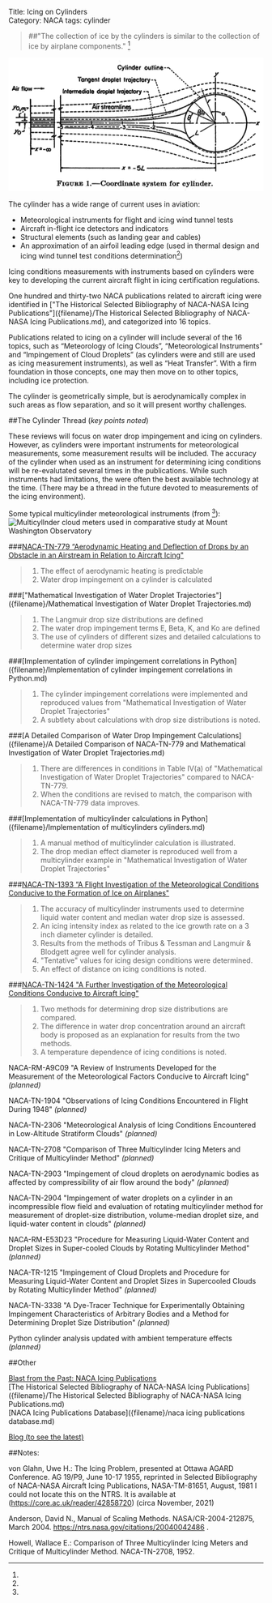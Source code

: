 Title: Icing on Cylinders   
Category: NACA
tags: cylinder

> ##"The collection of ice by the cylinders is similar to the collection of ice by airplane components." [^1]


![Figure 1 of NACA-TR-1215, depicting a cylinder in cross flow with air flow lines and water drop trajectories impacting the cylinder](images/naca-tr-1215/figure1a.png)

The cylinder has a wide range of current uses in aviation:  
- Meteorological instruments for flight and icing wind tunnel tests  
- Aircraft in-flight ice detectors and indicators  
- Structural elements (such as landing gear and cables)  
- An approximation of an airfoil leading edge (used in thermal design and icing wind tunnel test conditions determination[^2])   

Icing conditions measurements with instruments based on cylinders were key to developing the 
current aircraft flight in icing certification regulations.

One hundred and thirty-two NACA publications related to aircraft icing were 
identified in ["The Historical Selected Bibliography of NACA-NASA Icing Publications"]({filename}/The Historical Selected Bibliography of NACA-NASA Icing Publications.md), 
and categorized into 16 topics.

Publications related to icing on a cylinder will include several of the 16 topics, 
such as “Meteorology of Icing Clouds”, “Meteorological Instruments” 
and “Impingement of Cloud Droplets” (as cylinders were and still are used as icing measurement instruments), 
as well as “Heat Transfer”. With a firm foundation in those concepts, 
one may then move on to other topics, including ice protection.

The cylinder is geometrically simple, but is aerodynamically complex in such areas as flow separation, and so it will present worthy challenges. 

##The Cylinder Thread (_key points noted_)

These reviews will focus on water drop impingement and icing on cylinders. 
However, as cylinders were important instruments for meteorological measurements, some measurement results will be included. 
The accuracy of the cylinder when used as an instrument for determining icing conditions will be re-evalutated several times 
in the publications. 
While such instruments had limitations, the were often the best available technology at the time. 
(There may be a thread in the future devoted to measurements of the icing environment). 

Some typical multicylinder meteorological instruments (from [^3]):
![Multicyllnder cloud meters used in comparative study at
Mount Washington Observatory](/images/naca-tn-2708/figure_1.png)

###[NACA-TN-779 “Aerodynamic Heating and Deflection of Drops by an Obstacle in an Airstream in Relation to Aircraft Icing"]({filename}/NACA-TN-779.md)  
>   1. The effect of aerodynamic heating is predictable  
>   2. Water drop impingement on a cylinder is calculated  

###["Mathematical Investigation of Water Droplet Trajectories"]({filename}/Mathematical Investigation of Water Droplet Trajectories.md)  
>   1. The Langmuir drop size distributions are defined
>   2. The water drop impingement terms E, Beta, K, and Ko are defined
>   3. The use of cylinders of different sizes and detailed calculations to determine water drop sizes

###[Implementation of cylinder impingement correlations in Python]({filename}/Implementation of cylinder impingement correlations in Python.md)  
>   1. The cylinder impingement correlations were implemented and reproduced values from "Mathematical Investigation of Water Droplet Trajectories"
>   2. A subtlety about calculations with drop size distributions is noted.

###[A Detailed Comparison of Water Drop Impingement Calculations]({filename}/A Detailed Comparison of NACA-TN-779 and Mathematical Investigation of Water Droplet Trajectories.md)  
>   1. There are differences in conditions in Table IV(a) of "Mathematical Investigation of Water Droplet Trajectories" compared to NACA-TN-779.
>   2. When the conditions are revised to match, the comparison with NACA-TN-779 data improves.

###[Implementation of multicylinder calculations in Python]({filename}/Implementation of multicylinders cylinders.md)
>  1. A manual method of multicylinder calculation is illustrated.  
>  2. The drop median effect diameter is reproduced well from a multicylinder example in "Mathematical Investigation of Water Droplet Trajectories"  

###[NACA-TN-1393 “A Flight Investigation of the Meteorological Conditions Conducive to the Formation of Ice on Airplanes"]({filename}/NACA-TN-1393.md)  
>   1. The accuracy of multicylinder instruments used to determine liquid water content and median water drop size is assessed. 
>   2. An icing intensity index as related to the ice growth rate on a 3 inch diameter cylinder is detailed. 
>   3. Results from the methods of Tribus & Tessman and Langmuir & Blodgett agree well for cylinder analysis. 
>   4. "Tentative" values for icing design conditions were determined. 
>   5. An effect of distance on icing conditions is noted. 

###[NACA-TN-1424 "A Further Investigation of the Meteorological Conditions Conducive to Aircraft Icing"]({filename}/NACA-TN-1424.md)  
>  1. Two methods for determining drop size distributions are compared.
>  2. The difference in water drop concentration around an aircraft body is proposed as an explanation for results from the two methods.
>  3. A temperature dependence of icing conditions is noted.

<!--###[NACA-RM-A9C09 "A Review of Instruments Developed for the Measurement of the Meteorological Factors Conducive to Aircraft Icing"]({filename}/NACA-RM-A9C09.md)  
>  1. Nine instruments, including the fixed cylinder and rotating mulitcylinder, are qualitatively assessed.
>  2. "The [multicylinder] method has assumed the position of a standard against which other instruments are calibrated, and is apt to remain so..."
>  3. The effect of mass measurements errors on multicylinder results were assessed.
>  4. "A reliable method for the measurement of drop-size distribution should be developed"-->

<!--###[NACA-TN-1904 "Observations of Icing Conditions Encountered in Flight During 1948"]({filename}/NACA-TN-1904.md)  
>  1. The average liquid water content varies over distance traveled in icing.
>  2. The value of the multicylinder method for determining drop size distributions is questioned.  -->

NACA-RM-A9C09 "A Review of Instruments Developed for the Measurement of the Meteorological Factors Conducive to Aircraft Icing" _(planned)_  

NACA-TN-1904 "Observations of Icing Conditions Encountered in Flight During 1948" _(planned)_  

NACA-TN-2306 "Meteorological Analysis of Icing Conditions Encountered in Low-Altitude Stratiform Clouds" _(planned)_  

NACA-TN-2708 "Comparison of Three Multicylinder Icing Meters and Critique of Multicylinder Method" _(planned)_  

<!--NACA-TN-2738 "A Probability Analysis of the Meteorological Factors Conducive to Aircraft Icing in the United States" _(planned)_  -->
NACA-TN-2903 "Impingement of cloud droplets on aerodynamic bodies as affected by compressibility of air flow around the body" _(planned)_  

NACA-TN-2904 "Impingement of water droplets on a cylinder in an incompressible flow field and evaluation of rotating multicylinder method for measurement of droplet-size distribution, volume-median droplet size, and liquid-water content in clouds" _(planned)_  

NACA-RM-E53D23 "Procedure for Measuring Liquid-Water Content and Droplet Sizes in Super-cooled Clouds by Rotating Multicylinder Method" _(planned)_  

NACA-TR-1215 "Impingement of Cloud Droplets and Procedure for Measuring Liquid-Water Content and Droplet Sizes in Supercooled Clouds by Rotating Multicylinder Method" _(planned)_  

NACA-TN-3338 "A Dye-Tracer Technique for Experimentally Obtaining Impingement Characteristics of Arbitrary Bodies and a Method for Determining Droplet Size Distribution" _(planned)_  

Python cylinder analysis updated with ambient temperature effects _(planned)_  

##Other

[Blast from the Past: NACA Icing Publications](index.html)  
[The Historical Selected Bibliography of NACA-NASA Icing Publications]({filename}/The Historical Selected Bibliography of NACA-NASA Icing Publications.md)  
[NACA Icing Publications Database]({filename}/naca icing publications database.md)  

[Blog (to see the latest)](/blog.html)

##Notes:
[^1]: 
von Glahn, Uwe H.: The Icing Problem, presented at Ottawa AGARD Conference. AG 19/P9, June 10-17 1955, reprinted in Selected Bibliography of NACA-NASA Aircraft Icing Publications, NASA-TM-81651, August, 1981  I could not locate this on the NTRS. It is available at (https://core.ac.uk/reader/42858720) (circa November, 2021)  
[^2]:
Anderson, David N., Manual of Scaling Methods. NASA/CR-2004-212875, March 2004. https://ntrs.nasa.gov/citations/20040042486 .  
[^3]: 
Howell, Wallace E.: Comparison of Three Multicylinder Icing Meters and Critique of Multicylinder Method. NACA-TN-2708, 1952.  
